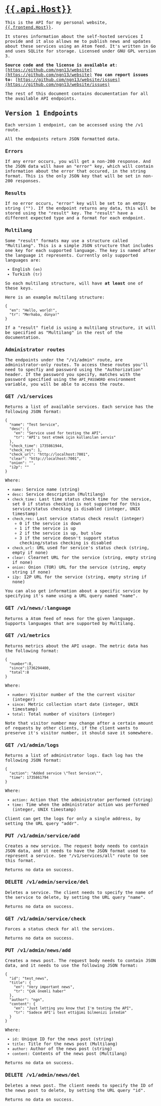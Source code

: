 <!-- This is the markdown file that will be served by the index route -->

<style>
* {
    font-family: monospace;
}
</style>

# [{{.api.Host}}]({{.api.String}})
This is the API for my personal website, [{{.frontend.Host}}]({{.frontend.String}}).

It stores information about the self-hosted services I provide and it also allows me
to publish news and updates about these services using an Atom feed. It's written in
Go and uses SQLite for storage. Licensed under GNU GPL version 3.

**Source code and the license is available at**: [https://github.com/ngn13/website](https://github.com/ngn13/website)
**You can report issues to**: [https://github.com/ngn13/website/issues](https://github.com/ngn13/website/issues)

The rest of this document contains documentation for all the available API endpoints.

## Version 1 Endpoints
Each version 1 endpoint, can be accessed using the /v1 route.

All the endpoints return JSON formatted data.

### Errors
If any error occurs, you will get a non-200 response. And the JSON data will have an
"error" key, which will contain information about the error that occured, in the
string format. This is the only JSON key that will be set in non-200 responses.

### Results
If no error occurs, "error" key will be set to an emtpy string (""). If the endpoint
returns any data, this will be stored using the "result" key. The "result" have a
different expected type and a format for each endpoint.

### Multilang
Some "result" formats may use a structure called "Multilang". This is a simple JSON
structure that includes one key for each supported language. The key is named after
the language it represents. Currently only supported languages are:
- English (`en`)
- Turkish (`tr`)

So each multilang structure, will have **at least** one of these keys.

Here is an example multilang structure:
```
{
  "en": "Hello, world!",
  "tr": "Merhaba, dünya!"
}
```
If a "result" field is using a multilang structure, it will be specified as "Multilang"
in the rest of the documentation.

### Administrator routes
The endpoints under the "/v1/admin" route, are administrator-only routes. To access
these routes you'll need to specfiy and password using the "Authorization" header.
If the password you specify, matches with the password specified using the
`API_PASSWORD` environment variable, you will be able to access the route.

### GET /v1/services
Returns a list of available services. Each service has the following JSON format:
```
{
  "name": "Test Service",
  "desc": {
    "en": "Service used for testing the API",
    "tr": "API'ı test etmek için kullanılan servis"
  },
  "check_time": 1735861944,
  "check_res": 1,
  "check_url": "http://localhost:7001",
  "clear": "http://localhost:7001",
  "onion": "",
  "i2p": ""
}
```
Where:
- `name`: Service name (string)
- `desc`: Service description (Multilang)
- `check_time`: Last time status check time for the service, set 0 if status checking is
not supported for this service/status checking is disabled (integer, UNIX timestamp)
- `check_res`: Last service status check result (integer)
  * 0 if the service is down
  * 1 if the service is up
  * 2 if the service is up, but slow
  * 3 if the service doesn't support status checking/status checking is disabled
- `check_url`: URL used for service's status check (string, empty if none)
- `clear`: Clearnet URL for the service (string, empty string if none)
- `onion`: Onion (TOR) URL for the service (string, empty string if none)
- `i2p`: I2P URL for the service (string, empty string if none)

You can also get information about a specific service by specifying it's name using
a URL query named "name".

### GET /v1/news/:language
Returns a Atom feed of news for the given language. Supports languages that are supported
by Multilang.

### GET /v1/metrics
Returns metrics about the API usage. The metric data has the following format:
```
{
  "number":8,
  "since":1736294400,
  "total":8
}
```
Where:
- `number`: Visitor number of the the current visitor (integer)
- `since`: Metric collection start date (integer, UNIX timestamp)
- `total`: Total number of visitors (integer)

Note that visitor number may change after a certain amount of requests by other clients,
if the client wants to preserve it's visitor number, it should save it somewhere.

### GET /v1/admin/logs
Returns a list of administrator logs. Each log has the following JSON format:
```
{
  "action": "Added service \"Test Service\"",
  "time": 1735861794
}
```
Where:
- `action`: Action that the administrator performed (string)
- `time`: Time when the administrator action was performed (integer, UNIX timestamp)

Client can get the logs for only a single address, by setting the URL query "addr".

### PUT /v1/admin/service/add
Creates a new service. The request body needs to contain JSON data, and it needs to
have the JSON format used to represent a service. See "/v1/services/all" route to
see this format.

Returns no data on success.

### DELETE /v1/admin/service/del
Deletes a service. The client needs to specify the name of the service to delete, by
setting the URL query "name".

Returns no data on success.

### GET /v1/admin/service/check
Forces a status check for all the services.

Returns no data on success.

### PUT /v1/admin/news/add
Creates a news post. The request body needs to contain JSON data, and it needs
to use the following JSON format:
```
{
  "id": "test_news",
  "title": {
    "en": "Very important news",
    "tr": "Çok önemli haber"
  },
  "author": "ngn",
  "content": {
    "en": "Just letting you know that I'm testing the API",
    "tr": "Sadece API'ı test ettiğimi bilmenizi istedim"
  }
}
```
Where:
- `id`: Unique ID for the news post (string)
- `title`: Title for the news post (Multilang)
- `author`: Author of the news post (string)
- `content`: Contents of the news post (Multilang)

Returns no data on success.

### DELETE /v1/admin/news/del
Deletes a news post. The client needs to specify the ID of the news post to delete,
by setting the URL query "id".

Returns no data on success.
